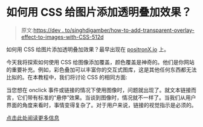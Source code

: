 # 如何用 CSS 给图片添加透明叠加效果？

> 原文:[https://dev . to/singhdigamber/how-to-add-transparent-overlay-effect-to-images-with-CSS-512d](https://dev.to/singhdigamber/how-to-add-transparent-overlay-effect-to-images-with-css-512d)

如何用 CSS 给图片添加透明叠加效果？最早出现在 [positronX.io](https://www.positronx.io) 上。

今天我将探索如何使用 CSS 给图像添加覆盖，颜色覆盖是神奇的。他们是你网站的重要补充。例如，彩色叠加可以丰富你的交互式图库，这是其他任何东西都无法比拟的。在本教程中，我们将讨论 CSS 的相同方面:

当您想在 onclick 事件或链接的情况下使用图像时，问题就出现了。就文本链接而言，它们带有标准的“悬停”效果。当谈到图像时，情况就不一样了。当我们从用户界面的角度来看时，事情变得复杂了。对于用户来说，链接的视觉指示是必须的。

[点击此处阅读更多信息](https://www.positronx.io/add-transparent-overlay-effect-to-images-css/)